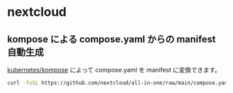 # nextcloud
## kompose による compose.yaml からの manifest 自動生成
[kubernetes/kompose](https://github.com/kubernetes/kompose) によって compose.yaml を manifest に変換できます。  

```bash
curl -fsSL https://github.com/nextcloud/all-in-one/raw/main/compose.yaml | kompose convert -f /dev/stdin
```
